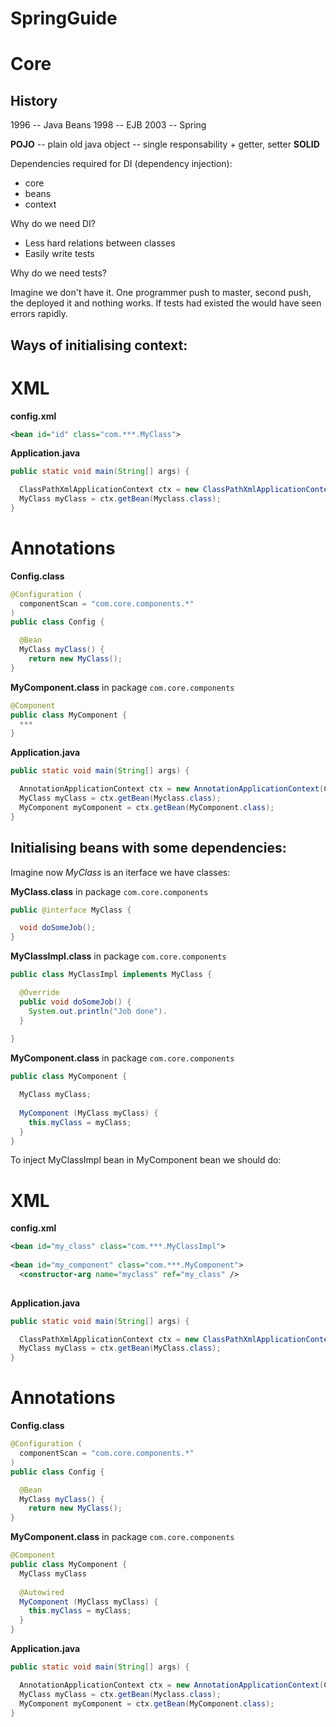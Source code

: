 # SpringGuide

# Core

## History
1996 -- Java Beans
1998 -- EJB
2003 -- Spring

**POJO** -- plain old java object -- single responsability + getter, setter
**SOLID**

Dependencies required for DI (dependency injection):
- core
- beans
- context

Why do we need DI?

- Less hard relations between classes
- Easily write tests

Why do we need tests?

Imagine we don't have it. One programmer push to master, second push, the deployed it and nothing works. If tests had existed the would have seen errors rapidly.

## Ways of initialising context:
# XML
**config.xml**
```xml
<bean id="id" class="com.***.MyClass">
```

**Application.java**
```java
public static void main(String[] args) {

  ClassPathXmlApplicationContext ctx = new ClassPathXmlApplicationContext("config.xml");
  MyClass myClass = ctx.getBean(Myclass.class);
}
```

# Annotations
**Config.class**

```java
@Configuration (
  componentScan = "com.core.components.*"
)
public class Config {

  @Bean 
  MyClass myClass() {
    return new MyClass();
}
```

**MyComponent.class** in package ```com.core.components``` 

```java
@Component
public class MyComponent {
  ***
}
```

**Application.java**
```java
public static void main(String[] args) {

  AnnotationApplicationContext ctx = new AnnotationApplicationContext(Config.class);
  MyClass myClass = ctx.getBean(Myclass.class);
  MyComponent myComponent = ctx.getBean(MyComponent.class);
}
```

## Initialising beans with some dependencies:
Imagine now *MyClass* is an iterface we have classes:

**MyClass.class** in package ```com.core.components``` 

```java
public @interface MyClass {

  void doSomeJob();
}
```


**MyClassImpl.class** in package ```com.core.components``` 

```java
public class MyClassImpl implements MyClass {

  @Override
  public void doSomeJob() {
    System.out.println("Job done").
  }
  
}
```

**MyComponent.class** in package ```com.core.components``` 

```java
public class MyComponent {

  MyClass myClass;
  
  MyComponent (MyClass myClass) {
    this.myClass = myClass;
  }
}
```

To inject MyClassImpl bean in MyComponent bean we should do: 

# XML
**config.xml**
```xml
<bean id="my_class" class="com.***.MyClassImpl">
  
<bean id="my_component" class="com.***.MyComponent">
  <constructor-arg name="myclass" ref="my_class" />
  
```

**Application.java**
```java
public static void main(String[] args) {

  ClassPathXmlApplicationContext ctx = new ClassPathXmlApplicationContext("config.xml");
  MyClass myClass = ctx.getBean(MyClass.class);
}
```

# Annotations
**Config.class**

```java
@Configuration (
  componentScan = "com.core.components.*"
)
public class Config {

  @Bean 
  MyClass myClass() {
    return new MyClass();
}
```

**MyComponent.class** in package ```com.core.components``` 

```java
@Component
public class MyComponent {
  MyClass myClass
  
  @Autowired
  MyComponent (MyClass myClass) {
    this.myClass = myClass;
  }
}
```

**Application.java**
```java
public static void main(String[] args) {

  AnnotationApplicationContext ctx = new AnnotationApplicationContext(Config.class);
  MyClass myClass = ctx.getBean(Myclass.class);
  MyComponent myComponent = ctx.getBean(MyComponent.class);
}
```

